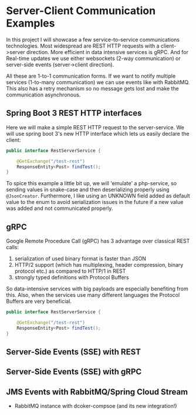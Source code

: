 
# Server-Client Communication Examples

In this project I will showcase a few service-to-service communications technologies. 
Most widespread are REST HTTP requests with a client->server direction. 
More efficient in data intensive services is gRPC. And for Real-time updates 
we use either websockets (2-way communication) or server-side events (server->client direction). 

All these are 1-to-1 communication forms. If we want to notify multiple services
(1-to-many communication) we can use events like with RabbitMQ. This also has a 
retry mechanism so no message gets lost and make the communication asynchronous.

## Spring Boot 3 REST HTTP interfaces

Here we will make a simple REST HTTP request to the server-service. We will use spring boot 3's new HTTP interface
which lets us easily declare the client:

```Java
public interface RestServerService {

    @GetExchange("/test-rest")
    ResponseEntity<Post> findTest();
}
```

To spice this example a little bit up, we will 'emulate' a php-service, so sending values in snake-case
and then deserializing properly using `@JsonCreator`. Furthermore, I like using an UNKNOWN field added as default value
to the enum to avoid serialization issues in the future if a new value was added and not communicated properly. 

## gRPC

Google Remote Procedure Call (gRPC) has 3 advantage over classical REST calls:
1. serialization of used binary format is faster than JSON
2. HTTP/2 support (which has multiplexing, header compression, binary protocol etc.) as compared to HTTP/1 in REST
3. strongly typed definitions with Protocol Buffers

So data-intensive services with big payloads are especially benefiting from this. Also, when the services
use many different languages the Protocol Buffers are very beneficial.

```Java
public interface RestServerService {

    @GetExchange("/test-rest")
    ResponseEntity<Post> findTest();
}
```




## Server-Side Events (SSE) with REST




## Server-Side Events (SSE) with gRPC



## JMS Events with RabbitMQ/Spring Cloud Stream

- RabbitMQ instance with dcoker-compsoe (and its new integration!)

